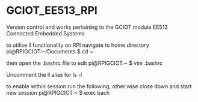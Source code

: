 # GCIOT_EE513_RPI
Version control and works pertaining to the GCIOT module EE513 Connected Embedded Systems 


to utilise ll functionality on RPI navigate to home directory
pi@RPIGCIOT:~/Documents $ cd ~

then open the .bashrc file to edit
pi@RPIGCIOT:~ $ vim .bashrc

Uncomment the ll alias for ls -l 

to enable within session run the following, other wise close down and start new session
pi@RPIGCIOT:~ $ exec bach

